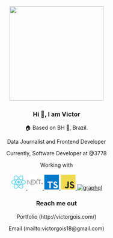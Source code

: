 
<div align="center">
 <img src="https://pro2-bar-s3-cdn-cf6.myportfolio.com/9f2246658dc22312097626cd09107c99/7e62f19a-2473-4bb1-a3e9-ba660e435437_rw_600.gif?h=62a0dcccbfb417a595fc533ca7560916" width="250" height="250" />

 <h3 align="center">Hi 👋, I am Victor</h3>
 <p align="center">
  🏠 Based on BH 🧀, Brazil.</p>
 <p align="center">Data Journalist and Frontend Developer</p>
 <p align="center">Currently, Software Developer at @3778</p>
 <div></div>
 Working with <br /> <br />
   <a href="https://typescriptlang.org/" target="_blank"> <img src="https://raw.githubusercontent.com/devicons/devicon/master/icons/react/react-original.svg" alt="typescript" width="40" height="40"/> </a>
 <a href="https://nextjs.org/" target="_blank"> <img src="https://raw.githubusercontent.com/devicons/devicon/master/icons/nextjs/nextjs-original-wordmark.svg" alt="nextjs" width="40" height="40"/> </a>
 <a href="https://typescriptlang.org/" target="_blank"> <img src="https://raw.githubusercontent.com/devicons/devicon/master/icons/typescript/typescript-original.svg" alt="typescript" width="40" height="40"/> </a>
  <a href="https://typescriptlang.org/" target="_blank"> <img src="https://raw.githubusercontent.com/devicons/devicon/master/icons/javascript/javascript-original.svg" alt="typescript" width="40" height="40"/> </a>
   <a href="https://graphql.org/" target="_blank"> <img src="https://graphql.org/img/logo.svg" alt="graphql" width="40" height="40"/> </a>

<h3 align="center">Reach me out</h3>
<p align="center">Portfolio (http://victorgois.com/)</p>
<p align="center">Email (mailto:victorgois18@gmail.com)
</p>

